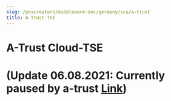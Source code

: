 ```yaml
---
slug: /poscreators/middleware-doc/germany/scu/a-trust
title: A-Trust-TSE
---
```


# A-Trust Cloud-TSE 

# (Update 06.08.2021: Currently paused by a-trust [Link](https://www.a-trust-tse.de/de/kassensichv/news/news/status-update-august/))

